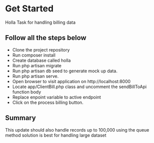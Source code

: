 # Get Started
Holla Task for handling billing data

## Follow all the steps below
- Clone the project repository
- Run composer install
- Create database called holla
- Run php artisan migrate
- Run php artisan db seed to generate mock up data.
- Run php artisan serve.
- Open browser to visit application on http://localhost:8000
- Locate app/ClientBill.php class and uncomment the sendBillToApi function body
- Replace enpoint variable to active endpoint
- Click on the process billing button.


## Summary
This update should also handle records up to 100,000 using the queue method solution is best for handling large dataset
